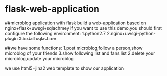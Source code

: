 # flask-web-application
##microblog application with flask
   build a web-application based on nginx+flask+uwsgi+sqlachmey
   if you want to use this demo,you should first configure the following environment:
   1.python2.7
   2.nginx+uwsgi-python-plugin
   3.install sqlachme
   
##we have some functions:
   1.post microblog,follow a person,show microblog of your friends
   3.show following list and fans list
   2.delete your microblog,update your microblog
   
we use html5+jina2 web template to show our application
